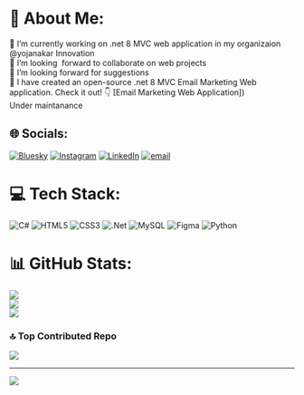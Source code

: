 # 💫 About Me:
🔭 I’m currently working on .net 8 MVC web application in my organizaion @yojanakar Innovation<br>
👯 I’m looking  forward to collaborate on web projects<br>
🤝 I’m looking forward for suggestions<br>
🌱 I have created an open-source .net 8 MVC Email Marketing Web application.  Check it out! 👇
[Email Marketing Web Application]) <br> Under maintanance
      <br>


## 🌐 Socials:
[![Bluesky](https://img.shields.io/badge/bluesky-0285FF?style=for-the-badge&logo=bluesky&logoColor=%23FFFFFF)](https://bsky.app/profile/oodurito.bsky.social) [![Instagram](https://img.shields.io/badge/Instagram-%23E4405F.svg?logo=Instagram&logoColor=white)](https://instagram.com/doorito_m ) [![LinkedIn](https://img.shields.io/badge/LinkedIn-%230077B5.svg?logo=linkedin&logoColor=white)](https://linkedin.com/in/dushyant-m-79531) [![email](https://img.shields.io/badge/Email-D14836?logo=gmail&logoColor=white)](mailto:dushyant5er@gmail.com) 

# 💻 Tech Stack:
![C#](https://img.shields.io/badge/c%23-%23239120.svg?style=for-the-badge&logo=csharp&logoColor=white) ![HTML5](https://img.shields.io/badge/html5-%23E34F26.svg?style=for-the-badge&logo=html5&logoColor=white) ![CSS3](https://img.shields.io/badge/css3-%231572B6.svg?style=for-the-badge&logo=css3&logoColor=white) ![.Net](https://img.shields.io/badge/.NET-5C2D91?style=for-the-badge&logo=.net&logoColor=white) ![MySQL](https://img.shields.io/badge/mysql-4479A1.svg?style=for-the-badge&logo=mysql&logoColor=white) ![Figma](https://img.shields.io/badge/figma-%23F24E1E.svg?style=for-the-badge&logo=figma&logoColor=white) ![Python](https://img.shields.io/badge/python-3670A0?style=for-the-badge&logo=python&logoColor=ffdd54)
# 📊 GitHub Stats:
![](https://github-readme-stats.vercel.app/api?username=DURITOO&theme=dark&hide_border=false&include_all_commits=true&count_private=true)<br/>
![](https://github-readme-streak-stats.herokuapp.com/?user=DURITOO&theme=dark&hide_border=false)<br/>
![](https://github-readme-stats.vercel.app/api/top-langs/?username=DURITOO&theme=dark&hide_border=false&include_all_commits=true&count_private=true&layout=compact)



### 🔝 Top Contributed Repo
![](https://github-contributor-stats.vercel.app/api?username=DURITOO&limit=5&theme=dark&combine_all_yearly_contributions=true)

---
[![](https://visitcount.itsvg.in/api?id=DURITOO&icon=0&color=0)](https://visitcount.itsvg.in)
